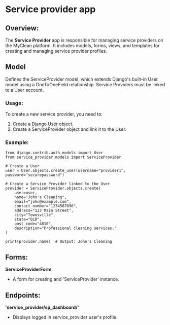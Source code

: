 # Service provider app

## Overview:
The **Service Provider** app is responsible for managing service providers on the MyClean platform. It includes models, forms, views, and templates for creating and managing service provider profiles.

## Model
Defines the ServiceProvider model, which extends Django's built-in User model using a OneToOneField relationship. 
Service Providers must be linked to a User account.

### Usage:
To create a new service provider, you need to:
1. Create a Django User object.
2. Create a ServiceProvider object and link it to the User.

### Example:
```
from django.contrib.auth.models import User
from service_provider.models import ServiceProvider

# Create a User
user = User.objects.create_user(username="provider1", password="securepassword")

# Create a Service Provider linked to the User
provider = ServiceProvider.objects.create(
    user=user,
    name="John's Cleaning",
    email="john@example.com",
    contact_number="1234567890",
    address="123 Main Street",
    city="Townsville",
    state="QLD",
    post_code="4810",
    description="Professional cleaning services."
)

print(provider.name)  # Output: John's Cleaning
```

## Forms:
**ServiceProviderForm**
- A form for creating and 'ServiceProvider' instance.


## Endpoints:
**'service_provider/sp_dashboard/'**
- Displays logged in service_provider user's profile.

